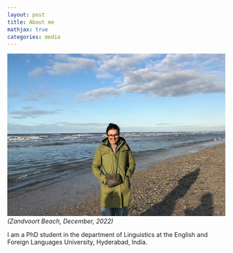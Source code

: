 ```yaml
---
layout: post
title: About me
mathjax: true
categories: media
---
```

![Netherlands](website_profile.jpg) *(Zandvoort Beach, December, 2022)*

I am a PhD student in the department of Linguistics at the English and Foreign Languages University, Hyderabad, India. 
